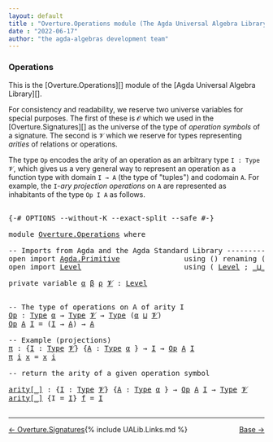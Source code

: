 ```yaml
---
layout: default
title : "Overture.Operations module (The Agda Universal Algebra Library)"
date : "2022-06-17"
author: "the agda-algebras development team"
---
```


### <a id="Operations">Operations</a>

This is the [Overture.Operations][] module of the [Agda Universal Algebra Library][].

For consistency and readability, we reserve two universe variables for special
purposes. The first of these is `𝓞` which we used in the [Overture.Signatures][]
as the universe of the type of *operation symbols* of a signature. The second is
`𝓥` which we reserve for types representing *arities* of relations or operations.

The type `Op` encodes the arity of an operation as an arbitrary type `I : Type 𝓥`,
which gives us a very general way to represent an operation as a function type with
domain `I → A` (the type of "tuples") and codomain `A`. For example, the `I`-*ary
projection operations* on `A` are represented as inhabitants of the type `Op I A` as
follows.

<pre class="Agda">

<a id="973" class="Symbol">{-#</a> <a id="977" class="Keyword">OPTIONS</a> <a id="985" class="Pragma">--without-K</a> <a id="997" class="Pragma">--exact-split</a> <a id="1011" class="Pragma">--safe</a> <a id="1018" class="Symbol">#-}</a>

<a id="1023" class="Keyword">module</a> <a id="1030" href="Overture.Operations.html" class="Module">Overture.Operations</a> <a id="1050" class="Keyword">where</a>

<a id="1057" class="Comment">-- Imports from Agda and the Agda Standard Library ----------------------------------------------</a>
<a id="1155" class="Keyword">open</a> <a id="1160" class="Keyword">import</a> <a id="1167" href="Agda.Primitive.html" class="Module">Agda.Primitive</a>               <a id="1196" class="Keyword">using</a> <a id="1202" class="Symbol">()</a> <a id="1205" class="Keyword">renaming</a> <a id="1214" class="Symbol">(</a> <a id="1216" href="Agda.Primitive.html#326" class="Primitive">Set</a> <a id="1220" class="Symbol">to</a> <a id="1223" class="Primitive">Type</a> <a id="1228" class="Symbol">)</a>
<a id="1230" class="Keyword">open</a> <a id="1235" class="Keyword">import</a> <a id="1242" href="Level.html" class="Module">Level</a>                        <a id="1271" class="Keyword">using</a> <a id="1277" class="Symbol">(</a> <a id="1279" href="Agda.Primitive.html#597" class="Postulate">Level</a> <a id="1285" class="Symbol">;</a> <a id="1287" href="Agda.Primitive.html#810" class="Primitive Operator">_⊔_</a> <a id="1291" class="Symbol">)</a>

<a id="1294" class="Keyword">private</a> <a id="1302" class="Keyword">variable</a> <a id="1311" href="Overture.Operations.html#1311" class="Generalizable">α</a> <a id="1313" href="Overture.Operations.html#1313" class="Generalizable">β</a> <a id="1315" href="Overture.Operations.html#1315" class="Generalizable">ρ</a> <a id="1317" href="Overture.Operations.html#1317" class="Generalizable">𝓥</a> <a id="1319" class="Symbol">:</a> <a id="1321" href="Agda.Primitive.html#597" class="Postulate">Level</a>
</pre>

<pre class="Agda">

<a id="1353" class="Comment">-- The type of operations on A of arity I</a>
<a id="Op"></a><a id="1395" href="Overture.Operations.html#1395" class="Function">Op</a> <a id="1398" class="Symbol">:</a> <a id="1400" href="Overture.Operations.html#1223" class="Primitive">Type</a> <a id="1405" href="Overture.Operations.html#1311" class="Generalizable">α</a> <a id="1407" class="Symbol">→</a> <a id="1409" href="Overture.Operations.html#1223" class="Primitive">Type</a> <a id="1414" href="Overture.Operations.html#1317" class="Generalizable">𝓥</a> <a id="1416" class="Symbol">→</a> <a id="1418" href="Overture.Operations.html#1223" class="Primitive">Type</a> <a id="1423" class="Symbol">(</a><a id="1424" href="Overture.Operations.html#1311" class="Generalizable">α</a> <a id="1426" href="Agda.Primitive.html#810" class="Primitive Operator">⊔</a> <a id="1428" href="Overture.Operations.html#1317" class="Generalizable">𝓥</a><a id="1429" class="Symbol">)</a>
<a id="1431" href="Overture.Operations.html#1395" class="Function">Op</a> <a id="1434" href="Overture.Operations.html#1434" class="Bound">A</a> <a id="1436" href="Overture.Operations.html#1436" class="Bound">I</a> <a id="1438" class="Symbol">=</a> <a id="1440" class="Symbol">(</a><a id="1441" href="Overture.Operations.html#1436" class="Bound">I</a> <a id="1443" class="Symbol">→</a> <a id="1445" href="Overture.Operations.html#1434" class="Bound">A</a><a id="1446" class="Symbol">)</a> <a id="1448" class="Symbol">→</a> <a id="1450" href="Overture.Operations.html#1434" class="Bound">A</a>

<a id="1453" class="Comment">-- Example (projections)</a>
<a id="π"></a><a id="1478" href="Overture.Operations.html#1478" class="Function">π</a> <a id="1480" class="Symbol">:</a> <a id="1482" class="Symbol">{</a><a id="1483" href="Overture.Operations.html#1483" class="Bound">I</a> <a id="1485" class="Symbol">:</a> <a id="1487" href="Overture.Operations.html#1223" class="Primitive">Type</a> <a id="1492" href="Overture.Operations.html#1317" class="Generalizable">𝓥</a><a id="1493" class="Symbol">}</a> <a id="1495" class="Symbol">{</a><a id="1496" href="Overture.Operations.html#1496" class="Bound">A</a> <a id="1498" class="Symbol">:</a> <a id="1500" href="Overture.Operations.html#1223" class="Primitive">Type</a> <a id="1505" href="Overture.Operations.html#1311" class="Generalizable">α</a> <a id="1507" class="Symbol">}</a> <a id="1509" class="Symbol">→</a> <a id="1511" href="Overture.Operations.html#1483" class="Bound">I</a> <a id="1513" class="Symbol">→</a> <a id="1515" href="Overture.Operations.html#1395" class="Function">Op</a> <a id="1518" href="Overture.Operations.html#1496" class="Bound">A</a> <a id="1520" href="Overture.Operations.html#1483" class="Bound">I</a>
<a id="1522" href="Overture.Operations.html#1478" class="Function">π</a> <a id="1524" href="Overture.Operations.html#1524" class="Bound">i</a> <a id="1526" href="Overture.Operations.html#1526" class="Bound">x</a> <a id="1528" class="Symbol">=</a> <a id="1530" href="Overture.Operations.html#1526" class="Bound">x</a> <a id="1532" href="Overture.Operations.html#1524" class="Bound">i</a>

<a id="1535" class="Comment">-- return the arity of a given operation symbol</a>

<a id="arity[_]"></a><a id="1584" href="Overture.Operations.html#1584" class="Function Operator">arity[_]</a> <a id="1593" class="Symbol">:</a> <a id="1595" class="Symbol">{</a><a id="1596" href="Overture.Operations.html#1596" class="Bound">I</a> <a id="1598" class="Symbol">:</a> <a id="1600" href="Overture.Operations.html#1223" class="Primitive">Type</a> <a id="1605" href="Overture.Operations.html#1317" class="Generalizable">𝓥</a><a id="1606" class="Symbol">}</a> <a id="1608" class="Symbol">{</a><a id="1609" href="Overture.Operations.html#1609" class="Bound">A</a> <a id="1611" class="Symbol">:</a> <a id="1613" href="Overture.Operations.html#1223" class="Primitive">Type</a> <a id="1618" href="Overture.Operations.html#1311" class="Generalizable">α</a> <a id="1620" class="Symbol">}</a> <a id="1622" class="Symbol">→</a> <a id="1624" href="Overture.Operations.html#1395" class="Function">Op</a> <a id="1627" href="Overture.Operations.html#1609" class="Bound">A</a> <a id="1629" href="Overture.Operations.html#1596" class="Bound">I</a> <a id="1631" class="Symbol">→</a> <a id="1633" href="Overture.Operations.html#1223" class="Primitive">Type</a> <a id="1638" href="Overture.Operations.html#1317" class="Generalizable">𝓥</a>
<a id="1640" href="Overture.Operations.html#1584" class="Function Operator">arity[_]</a> <a id="1649" class="Symbol">{</a><a id="1650" class="Argument">I</a> <a id="1652" class="Symbol">=</a> <a id="1654" href="Overture.Operations.html#1654" class="Bound">I</a><a id="1655" class="Symbol">}</a> <a id="1657" href="Overture.Operations.html#1657" class="Bound">f</a> <a id="1659" class="Symbol">=</a> <a id="1661" href="Overture.Operations.html#1654" class="Bound">I</a>

</pre>

-----------

<span style="float:left;">[← Overture.Signatures](Overture.Signatures.html)</span>
<span style="float:right;">[Base →](Base.html)</span>


{% include UALib.Links.md %}

